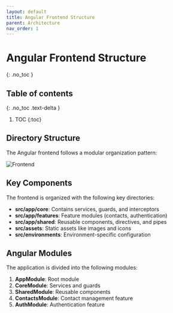 ```yaml
---
layout: default
title: Angular Frontend Structure
parent: Architecture
nav_order: 1
---
```


# Angular Frontend Structure
{: .no_toc }

## Table of contents
{: .no_toc .text-delta }

1. TOC
{:toc}

## Directory Structure

The Angular frontend follows a modular organization pattern:

![Frontend](screenshots/frontend-folder-structure.png)

## Key Components

The frontend is organized with the following key directories:

- **src/app/core**: Contains services, guards, and interceptors
- **src/app/features**: Feature modules (contacts, authentication)
- **src/app/shared**: Reusable components, directives, and pipes
- **src/assets**: Static assets like images and icons
- **src/environments**: Environment-specific configuration

## Angular Modules

The application is divided into the following modules:

1. **AppModule**: Root module
2. **CoreModule**: Services and guards
3. **SharedModule**: Reusable components
4. **ContactsModule**: Contact management feature
5. **AuthModule**: Authentication feature
